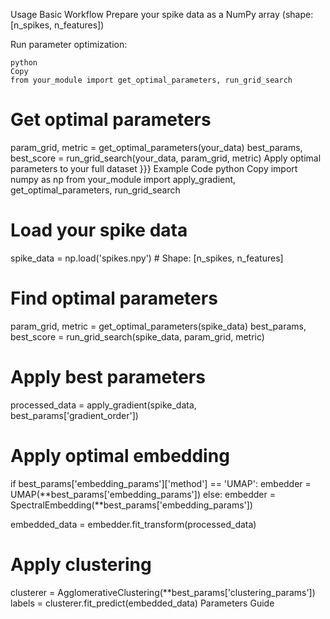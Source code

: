 Usage
Basic Workflow
Prepare your spike data as a NumPy array (shape: [n_spikes, n_features])

Run parameter optimization:
```
python
Copy
from your_module import get_optimal_parameters, run_grid_search
```
# Get optimal parameters
param_grid, metric = get_optimal_parameters(your_data)
best_params, best_score = run_grid_search(your_data, param_grid, metric)
Apply optimal parameters to your full dataset
}}}
Example Code
python
Copy
import numpy as np
from your_module import apply_gradient, get_optimal_parameters, run_grid_search

# Load your spike data
spike_data = np.load('spikes.npy')  # Shape: [n_spikes, n_features]

# Find optimal parameters
param_grid, metric = get_optimal_parameters(spike_data)
best_params, best_score = run_grid_search(spike_data, param_grid, metric)

# Apply best parameters
processed_data = apply_gradient(spike_data, best_params['gradient_order'])

# Apply optimal embedding
if best_params['embedding_params']['method'] == 'UMAP':
    embedder = UMAP(**best_params['embedding_params'])
else:
    embedder = SpectralEmbedding(**best_params['embedding_params'])
    
embedded_data = embedder.fit_transform(processed_data)

# Apply clustering
clusterer = AgglomerativeClustering(**best_params['clustering_params'])
labels = clusterer.fit_predict(embedded_data)
Parameters Guide
